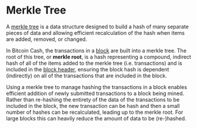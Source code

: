 # Merkle Tree

A [merkle tree](https://en.wikipedia.org/wiki/Merkle_tree) is a data structure designed to build a hash of many separate pieces of data and allowing efficient recalculation of the hash when items are added, removed, or changed.

In Bitcoin Cash, the transactions in a [block](/protocol/blockchain/block) are built into a merkle tree.  The root of this tree, or **merkle root**, is a hash representing a compound, indirect hash of all of the items added to the merkle tree (i.e. transactions) and is included in the [block header](/protocol/blockchain/block/block-header), ensuring the block hash is dependent (indirectly) on all of the transactions that are included in the block.

Using a merkle tree to manage hashing the transactions in a block enables efficient addition of newly submitted transactions to a block being mined.  Rather than re-hashing the entirety of the data of the transactions to be included in the block, the new transaction can be hash and then a small number of hashes can be recalculated, leading up to the merkle root.  For large blocks this can heavily reduce the amount of data to be (re-)hashed.